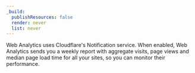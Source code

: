```yaml
---
_build:
  publishResources: false
  render: never
  list: never
---
```


Web Analytics uses Cloudflare's Notification service. When enabled, Web Analytics sends you a weekly report with aggregate visits, page views and median page load time for all your sites, so you can monitor their performance.